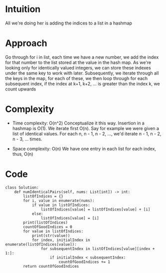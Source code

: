 # Intuition
All we're doing her is adding the indices to a list in a hashmap

# Approach
Go through for i in list, each time we have a new number, we add the index for that number to the list stored at the value in the hash map.
As we're looking only for identically valued integers, we can store these indexes under the same key to work with later.
Subsequently, we iterate through all the keys in the map, for each of these, we then loop through for each subsequent index, if the index at k+1, k+2, ... is greater than the index k, we count upwards

# Complexity
- Time complexity: O(n^2)
Conceptualize it this way. Insertion in a hashmap is O(1). We iterate first O(n). Say for example we were given a list of identical values. For each n, n - 1, n - 2, ..., we'd iterate n - 1, n - 2, n - 3, ... times.

- Space complexity: O(n)
We have one entry in each list for each index, thus, O(n)

# Code
```
class Solution:
    def numIdenticalPairs(self, nums: List[int]) -> int:
        listOfIndices = {}
        for i, value in enumerate(nums):
            if value in listOfIndices:
                listOfIndices[value] = listOfIndices[value] + [i]
            else:
                listOfIndices[value] = [i]
        print(listOfIndices)
        countOfGoodIndices = 0
        for value in listOfIndices:
            print(str(value))
            for index, initialIndex in enumerate(listOfIndices[value]):
                for subsequentIndex in listOfIndices[value][index + 1:]:
                    if initialIndex < subsequentIndex:
                        countOfGoodIndices += 1
        return countOfGoodIndices
```